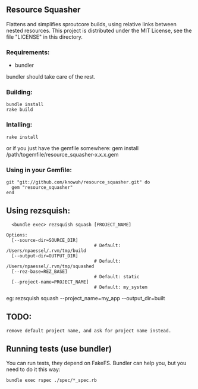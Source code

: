 
## Resource Squasher

Flattens and simplifies sproutcore builds, using relative links
between nested resources. This project is distributed
under the MIT License, see the file "LICENSE" in this directory.

### Requirements:

* bundler

bundler should take care of the rest.

### Building:
    bundle install
    rake build

### Intalling:
    rake install

or if you just have the gemfile somewhere:
    gem install /path/togemfile/resource_squasher-x.x.x.gem


### Using in your Gemfile:
    git "git://github.com/knowuh/resource_squasher.git" do
      gem "resource_squasher"
    end
    

## Using rezsquish:
      <bundle exec> rezsquish squash [PROJECT_NAME]

    Options:
      [--source-dir=SOURCE_DIR]      
                                     # Default: /Users/npaessel/.rvm/tmp/build
      [--output-dir=OUTPUT_DIR]      
                                     # Default: /Users/npaessel/.rvm/tmp/squashed
      [--rez-base=REZ_BASE]          
                                     # Default: static
      [--project-name=PROJECT_NAME]  
                                     # Default: my_system

eg:
    rezsquish squash --project_name=my_app --output_dir=built


## TODO:
    remove default project name, and ask for project name instead.



## Running tests (use bundler)

You can run tests, they depend on FakeFS. Bundler can help you, but you
need to do it this way:

    bundle exec rspec ./spec/*_spec.rb


